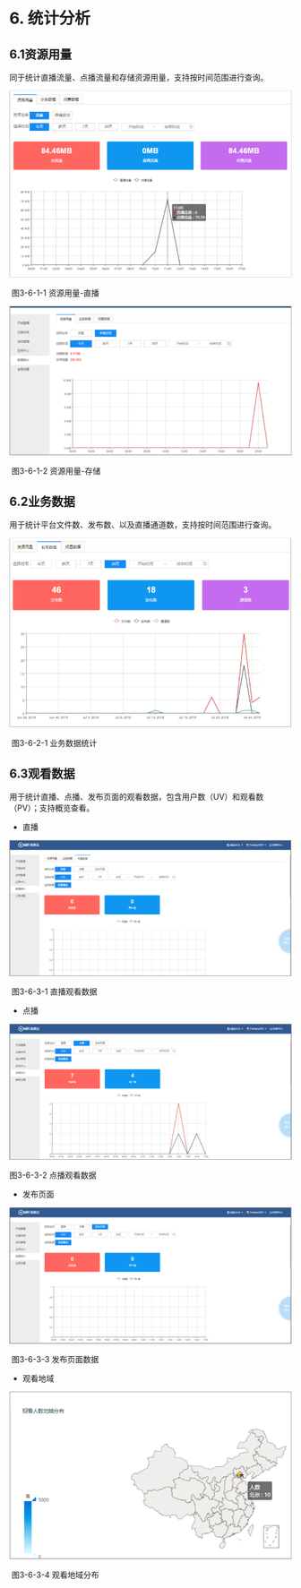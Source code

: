 # 6.    统计分析



## 6.1资源用量

同于统计直播流量、点播流量和存储资源用量，支持按时间范围进行查询。

![img](../images/75.png) 

​	图3-6-1-1 资源用量-直播

![img](../images/76.png) 

​	图3-6-1-2 资源用量-存储



## 6.2业务数据

用于统计平台文件数、发布数、以及直播通道数，支持按时间范围进行查询。

![img](../images/77.png) 

​	图3-6-2-1 业务数据统计	



## 6.3观看数据

用于统计直播、点播、发布页面的观看数据，包含用户数（UV）和观看数（PV）；支持概览查看。

- 直播

![img](../images/78.png) 

​	图3-6-3-1 直播观看数据

- 点播

![img](../images/79.png) 

图3-6-3-2 点播观看数据

- 发布页面

![img](../images/80.png) 

​	图3-6-3-3 发布页面数据

- 观看地域

![img](../images/81.png) 

​	图3-6-3-4 观看地域分布